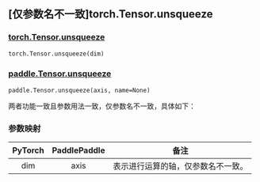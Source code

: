 ## [仅参数名不一致]torch.Tensor.unsqueeze

### [torch.Tensor.unsqueeze](https://pytorch.org/docs/1.13/generated/torch.Tensor.unsqueeze.html#torch.Tensor.unsqueeze)

```python
torch.Tensor.unsqueeze(dim)
```

### [paddle.Tensor.unsqueeze](https://www.paddlepaddle.org.cn/documentation/docs/zh/api/paddle/Tensor_cn.html#unsqueeze-axis-name-none)

```
paddle.Tensor.unsqueeze(axis, name=None)
```

两者功能一致且参数用法一致，仅参数名不一致，具体如下：

### 参数映射

| PyTorch | PaddlePaddle |                备注                |
| :-----: | :----------: | :--------------------------------: |
|   dim   |     axis     | 表示进行运算的轴，仅参数名不一致。 |
